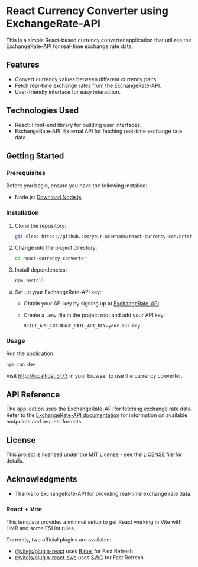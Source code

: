 # React Currency Converter using ExchangeRate-API

This is a simple React-based currency converter application that utilizes the ExchangeRate-API for real-time exchange rate data.

## Features

- Convert currency values between different currency pairs.
- Fetch real-time exchange rates from the ExchangeRate-API.
- User-friendly interface for easy interaction.

## Technologies Used

- React: Front-end library for building user interfaces.
- ExchangeRate-API: External API for fetching real-time exchange rate data.

## Getting Started

### Prerequisites

Before you begin, ensure you have the following installed:

- Node.js: [Download Node.js](https://nodejs.org/)

### Installation

1. Clone the repository:

    ```bash
    git clone https://github.com/your-username/react-currency-converter.git
    ```

2. Change into the project directory:

    ```bash
    cd react-currency-converter
    ```

3. Install dependencies:

    ```bash
    npm install
    ```

4. Set up your ExchangeRate-API key:

    - Obtain your API key by signing up at [ExchangeRate-API](https://www.exchangerate-api.com/).
    - Create a `.env` file in the project root and add your API key:

        ```env
        REACT_APP_EXCHANGE_RATE_API_KEY=your-api-key
        ```

### Usage

Run the application:

```bash
npm run dev
```

Visit [http://localhost:5173](http://localhost:3000) in your browser to use the currency converter.

## API Reference

The application uses the ExchangeRate-API for fetching exchange rate data. Refer to the [ExchangeRate-API documentation](https://www.exchangerate-api.com/docs/pair-conversion-requests) for information on available endpoints and request formats.

## License

This project is licensed under the MIT License - see the [LICENSE](LICENSE) file for details.

## Acknowledgments

- Thanks to ExchangeRate-API for providing real-time exchange rate data.

### React + Vite

This template provides a minimal setup to get React working in Vite with HMR and some ESLint rules.

Currently, two official plugins are available:

- [@vitejs/plugin-react](https://github.com/vitejs/vite-plugin-react/blob/main/packages/plugin-react/README.md) uses [Babel](https://babeljs.io/) for Fast Refresh
- [@vitejs/plugin-react-swc](https://github.com/vitejs/vite-plugin-react-swc) uses [SWC](https://swc.rs/) for Fast Refresh
